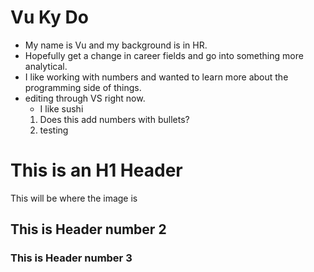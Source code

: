 # Vu Ky Do
 * My name is Vu and my background is in HR.
 * Hopefully get a change in career fields and go into something more analytical.
 * I like working with numbers and wanted to learn more about the programming side of things.
 * editing through VS right now.
   * I like sushi
   1. Does this add numbers with bullets?
   2. testing
<h1>This is an H1 Header</h1>
This will be where the image is
<h2>This is Header number 2</h2>
<h3>This is Header number 3</h3>
  